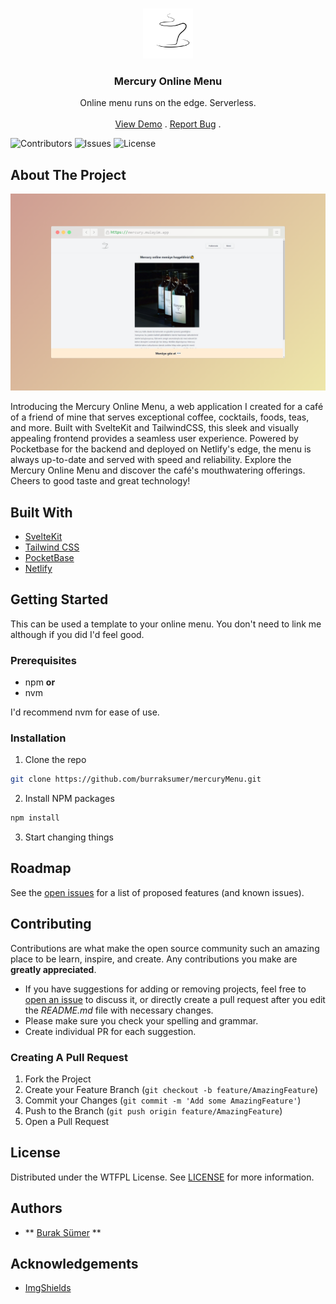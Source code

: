 <br/>
<p align="center">
  <a href="https://github.com/burraksumer/mercuryMenu">
    <img src="https://raw.githubusercontent.com/burraksumer/mercuryMenu/main/static/logo.svg" alt="Logo" width="80" height="80">
  </a>

  <h3 align="center">Mercury Online Menu</h3>

  <p align="center">
    Online menu runs on the edge. Serverless.
    <br/>
    <br/>
    <a href="https://mercury.mulayim.app">View Demo</a>
    .
    <a href="https://github.com/burraksumer/mercuryMenu/issues">Report Bug</a>
    .
  </p>
</p>

![Contributors](https://img.shields.io/github/contributors/burraksumer/mercuryMenu?color=dark-green) ![Issues](https://img.shields.io/github/issues/burraksumer/mercuryMenu) ![License](https://camo.githubusercontent.com/3a31216b2275b6358811eed563c0fed34aa02cf8d1e71b160b827e41f676558d/68747470733a2f2f696d672e736869656c64732e696f2f62616467652f4c6973656e63652d575446504c2d73756363657373)

## About The Project

![Screen Shot](https://raw.githubusercontent.com/burraksumer/mercuryMenu/main/static/websiteScreenshot.png)

Introducing the Mercury Online Menu, a web application I created for a café of a friend of mine that serves exceptional coffee, cocktails, foods, teas, and more. Built with SvelteKit and TailwindCSS, this sleek and visually appealing frontend provides a seamless user experience. Powered by Pocketbase for the backend and deployed on Netlify's edge, the menu is always up-to-date and served with speed and reliability. Explore the Mercury Online Menu and discover the café's mouthwatering offerings. Cheers to good taste and great technology!

## Built With

- [SvelteKit](https://kit.svelte.dev/)
- [Tailwind CSS](https://tailwindcss.com/)
- [PocketBase](https://pocketbase.io/)
- [Netlify](https://www.netlify.com/)

## Getting Started

This can be used a template to your online menu. You don't need to link me although if you did I'd feel good.

### Prerequisites

- npm
  **or**
- nvm

I'd recommend nvm for ease of use.

### Installation

1. Clone the repo

```sh
git clone https://github.com/burraksumer/mercuryMenu.git
```

2. Install NPM packages

```sh
npm install
```

3. Start changing things

## Roadmap

See the [open issues](https://github.com/burraksumer/mercuryMenu/issues) for a list of proposed features (and known issues).

## Contributing

Contributions are what make the open source community such an amazing place to be learn, inspire, and create. Any contributions you make are **greatly appreciated**.

- If you have suggestions for adding or removing projects, feel free to [open an issue](https://github.com/burraksumer/mercuryMenu/issues/new) to discuss it, or directly create a pull request after you edit the _README.md_ file with necessary changes.
- Please make sure you check your spelling and grammar.
- Create individual PR for each suggestion.

### Creating A Pull Request

1. Fork the Project
2. Create your Feature Branch (`git checkout -b feature/AmazingFeature`)
3. Commit your Changes (`git commit -m 'Add some AmazingFeature'`)
4. Push to the Branch (`git push origin feature/AmazingFeature`)
5. Open a Pull Request

## License

Distributed under the WTFPL License. See [LICENSE](http://www.wtfpl.net/) for more information.

## Authors

- ** [Burak Sümer](https://github.com/burraksumer/) **

## Acknowledgements

- [ImgShields](https://shields.io/)
